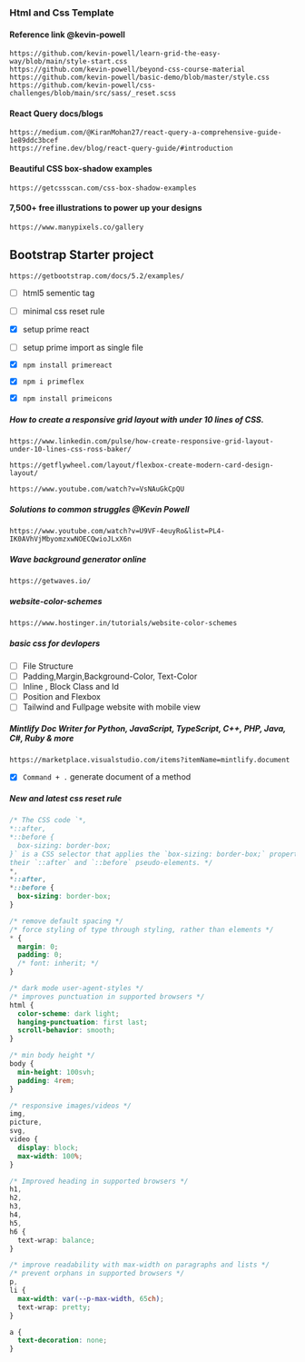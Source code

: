 ### Html and Css Template

#### Reference link @kevin-powell

`https://github.com/kevin-powell/learn-grid-the-easy-way/blob/main/style-start.css` <br>
`https://github.com/kevin-powell/beyond-css-course-material`<br>
`https://github.com/kevin-powell/basic-demo/blob/master/style.css`<br>
`https://github.com/kevin-powell/css-challenges/blob/main/src/sass/_reset.scss`<br>

#### React Query docs/blogs

`https://medium.com/@KiranMohan27/react-query-a-comprehensive-guide-1e89ddc3bcef` <br>
`https://refine.dev/blog/react-query-guide/#introduction`

#### Beautiful CSS box-shadow examples

`https://getcssscan.com/css-box-shadow-examples`

#### 7,500+ free illustrations to power up your designs

`https://www.manypixels.co/gallery`

## Bootstrap Starter project

`https://getbootstrap.com/docs/5.2/examples/`

- [ ] html5 sementic tag <br>
- [ ] minimal css reset rule

- [x] setup prime react
- [ ] setup prime import as single file

- [x] `npm install primereact` <br>
- [x] `npm i primeflex` <br>
- [x] `npm install primeicons` <br>

<!-- [x] basic flex layout for main page -->

##### How to create a responsive grid layout with under 10 lines of CSS.

`https://www.linkedin.com/pulse/how-create-responsive-grid-layout-under-10-lines-css-ross-baker/` <br>

`https://getflywheel.com/layout/flexbox-create-modern-card-design-layout/` <br>

`https://www.youtube.com/watch?v=VsNAuGkCpQU` <br>

##### Solutions to common struggles @Kevin Powell

`https://www.youtube.com/watch?v=U9VF-4euyRo&list=PL4-IK0AVhVjMbyomzxwNOECQwioJLxX6n`

##### Wave background generator online

`https://getwaves.io/`<br>

##### website-color-schemes

`https://www.hostinger.in/tutorials/website-color-schemes` <br>

##### basic css for devlopers

- [ ] File Structure
- [ ] Padding,Margin,Background-Color, Text-Color
- [ ] Inline , Block Class and Id
- [ ] Position and Flexbox
- [ ] Tailwind and Fullpage website with mobile view

##### Mintlify Doc Writer for Python, JavaScript, TypeScript, C++, PHP, Java, C#, Ruby & more

`https://marketplace.visualstudio.com/items?itemName=mintlify.document` <br>

- [x] `Command + .` generate document of a method

##### New and latest css reset rule

```css
/* The CSS code `*,
*::after,
*::before {
  box-sizing: border-box;
}` is a CSS selector that applies the `box-sizing: border-box;` property to all elements, as well as
their `::after` and `::before` pseudo-elements. */
*,
*::after,
*::before {
  box-sizing: border-box;
}

/* remove default spacing */
/* force styling of type through styling, rather than elements */
* {
  margin: 0;
  padding: 0;
  /* font: inherit; */
}

/* dark mode user-agent-styles */
/* improves punctuation in supported browsers */
html {
  color-scheme: dark light;
  hanging-punctuation: first last;
  scroll-behavior: smooth;
}

/* min body height */
body {
  min-height: 100svh;
  padding: 4rem;
}

/* responsive images/videos */
img,
picture,
svg,
video {
  display: block;
  max-width: 100%;
}

/* Improved heading in supported browsers */
h1,
h2,
h3,
h4,
h5,
h6 {
  text-wrap: balance;
}

/* improve readability with max-width on paragraphs and lists */
/* prevent orphans in supported browsers */
p,
li {
  max-width: var(--p-max-width, 65ch);
  text-wrap: pretty;
}

a {
  text-decoration: none;
}
```
